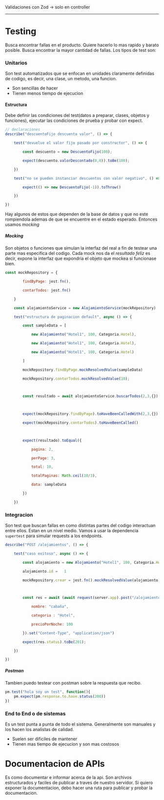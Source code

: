 Validaciones con Zod -> solo en controller
___

# Testing
Busca encontrar fallas en el producto. Quiere hacerlo lo mas rapido y barato posible. Busca encontrar la mayor cantidad de fallas. Los tipos de test son:
### Unitarios
Son test automatizados que se enfocan en unidades claramente definidas de codigo, es decir, una clase, un metodo, una funcion.
- Son sencillas de hacer
- Tienen menos tiempo de ejecucion
#### Estructura
Debe definir las condiciones del test(datos a preparar, clases, objetos y funciones), ejecutar las condiciones de prueba y probar con expect.
```js
// declaraciones
describe("descuentoFijo descuenta valor", () => {

    test("devuelve el valor fijo pasado por constructor", () => {

        const descuento = new DescuentoFijo(100);

        expect(descuento.valorDescontado(0,0)).toBe(100);

    })

    test("no se pueden instanciar descuentos con valor negativo", () => {

        expect(() => new DescuentoFijo(-1)).toThrow()

    })

})
```
Hay algunos de estos que dependen de la base de datos y que no este rompiendola ademas de que se encuentre en el estado esperado. Entonces usamos _mocking_
##### Mocking
Son objetos o funciones que simulan la interfaz del real a fin de testear una parte mas especifica del codigo. Cada mock nos da el *resultado feliz* es decir, expone la interfaz que expondria el objeto que mockea si funcionase bien.
```js
const mockRepository = {

        findByPage: jest.fn(),

        contarTodos: jest.fn()

    }

    const alojamientoService = new AlojamientoService(mockRepository)

    test("estructura de paginacion default", async () => {

        const sampleData = [

            new Alojamiento("Hotel1", 100, Categoria.Hotel),

            new Alojamiento("Hotel1", 100, Categoria.Hotel),

            new Alojamiento("Hotel1", 100, Categoria.Hotel)

        ]

        mockRepository.findByPage.mockResolvedValue(sampleData)

        mockRepository.contarTodos.mockResolvedValue(10);

  

        const resultado = await alojamientoService.buscarTodos(2,3,{})

  

        expect(mockRepository.findByPage).toHaveBeenCalledWith(2,3,{})

        expect(mockRepository.contarTodos).toHaveBeenCalled()

  

        expect(resultado).toEqual({

            pagina: 2,

            perPage: 3,

            total: 10,

            totalPaginas: Math.ceil(10/3),

            data: sampleData

        })

    })
```
### Integracion
Son test que buscan fallas en como distintas partes del codigo interactuan entre ellos. Estan en un nivel medio.  Vamos a usar la dependencia `supertest` para simular requests a los endpoints.
```js
describe("POST /alojamientos", () => {

    test("caso exitoso", async () => {

        const alojamiento = new Alojamiento("Hotel1", 100, Categoria.Hotel)

        alojamiento.id =   1

        mockRepository.crear = jest.fn().mockResolvedValue(alojamiento)

  

        const res = await (await request(server.app).post("/alojamientos")).send({

            nombre: "cabaña",

            categoria : "Hotel",

            precioPorNoche: 100

        }).set("Content-Type", "application/json")

        expect(res.status).toBe(201);

    })

})
```

##### Postman
Tambien puedo testear con postman sobre la respuesta que recibo.
```js
pm.test("hola soy un test", function(){
	pm.expect(pm.response.to.have.status(200))
})
```
### End to End o de sistemas
Es un test punta a punta de todo el sistema. Generalmente son manuales y los hacen los analistas de calidad.
- Suelen ser dificiles de mantener
- Tienen mas tiempo de ejecucion y son mas costosos
# Documentacion de APIs
Es como documentar e informar acerca de la api. Son archivos estructurados y faciles de publicar a traves de nuestro servidor. Si quiero exponer la documentacion, debo hacer una ruta para publicar y probar la documentacion.
